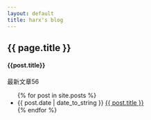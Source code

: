```yaml
---
layout: default
title: harx's blog
---
```


<h2>{{ page.title }}</h2>
<h4>{{post.title}}</h4>

<p>最新文章56</p>
<ul>
{% for post in site.posts %}
<li>{{ post.date | date_to_string }} <a href="{{ post.url }}">{{ post.title }}</a></li>
{% endfor %}
